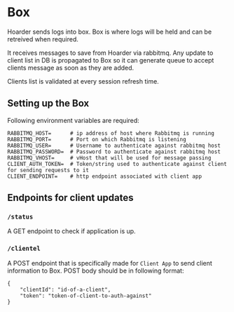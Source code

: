 # Box

Hoarder sends logs into box. Box is where logs will be held and can be retreived when required.

It receives messages to save from Hoarder via rabbitmq. Any update to client list in DB is propagated to Box so it can generate queue to accept clients message as soon as they are added.

Clients list is validated at every session refresh time.


## Setting up the Box

Following environment variables are required:

```
RABBITMQ_HOST=      # ip address of host where Rabbitmq is running
RABBITMQ_PORT=      # Port on which Rabbitmq is listening
RABBITMQ_USER=      # Username to authenticate against rabbitmq host
RABBITMQ_PASSWORD=  # Password to authenticate against rabbitmq host
RABBITMQ_VHOST=     # vHost that will be used for message passing
CLIENT_AUTH_TOKEN=  # Token/string used to authenticate against client for sending requests to it
CLIENT_ENDPOINT=    # http endpoint associated with client app
```


## Endpoints for client updates

### `/status`
A GET endpoint to check if application is up.


### `/clientel`
A POST endpoint that is specifically made for `Client App` to send client information to Box. POST body should be in following format:
```
{
    "clientId": "id-of-a-client",
    "token": "token-of-client-to-auth-against"
}
```
